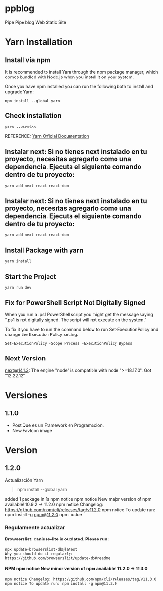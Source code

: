 # ppblog
Pipe Pipe blog Web Static Site


# Yarn Installation

## Install via npm

It is recommended to install Yarn through the npm package manager, which comes bundled with Node.js when you install it on your system.

Once you have npm installed you can run the following both to install and upgrade Yarn:

``` npm install --global yarn ```

## Check installation

``` yarn --version ```

REFERENCE: [Yarn Official Documentation](https://classic.yarnpkg.com/lang/en/docs/install/#windows-stable)

## Instalar next: Si no tienes next instalado en tu proyecto, necesitas agregarlo como una dependencia. Ejecuta el siguiente comando dentro de tu proyecto:

```yarn add next react react-dom```

## Instalar next: Si no tienes next instalado en tu proyecto, necesitas agregarlo como una dependencia. Ejecuta el siguiente comando dentro de tu proyecto:

```yarn add next react react-dom```

## Install Package with yarn

``` yarn install ```

## Start the Project

``` yarn run dev ```

## Fix for PowerShell Script Not Digitally Signed
When you run a .ps1 PowerShell script you might get the message saying “.ps1 is not digitally signed. The script will not execute on the system.”

To fix it you have to run the command below to run Set-ExecutionPolicy and change the Execution Policy setting.


``` Set-ExecutionPolicy -Scope Process -ExecutionPolicy Bypass ```

## Next Version
next@14.1.3: The engine "node" is compatible with node ">=18.17.0". Got "12.22.12"


# Versiones

## 1.1.0

* Post Que es un Framework en Programacion.
* New FavIcon image

# Version

## 1.2.0

Actualización Yarn
> npm install --global  yarn

added 1 package in 1s
npm notice
npm notice New major version of npm available! 10.9.2 -> 11.2.0
npm notice Changelog: https://github.com/npm/cli/releases/tag/v11.2.0
npm notice To update run: npm install -g npm@11.2.0
npm notice

### Regularmente actualizar

#### Browserslist: caniuse-lite is outdated. Please run:
    npx update-browserslist-db@latest
    Why you should do it regularly: https://github.com/browserslist/update-db#readme

#### NPM npm notice New minor version of npm available! 11.2.0 -> 11.3.0
    npm notice Changelog: https://github.com/npm/cli/releases/tag/v11.3.0
    npm notice To update run: npm install -g npm@11.3.0